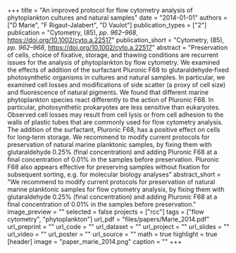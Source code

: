 +++
title = "An improved protocol for flow cytometry analysis of phytoplankton cultures and natural samples"
date = "2014-01-01"
authors = ["D Marie", "F Rigaut-Jalabert", "D Vaulot"]
publication_types = ["2"]
publication = "Cytometry, (85), _pp. 962–968_, https://doi.org/10.1002/cyto.a.22517"
publication_short = "Cytometry, (85), _pp. 962–968_, https://doi.org/10.1002/cyto.a.22517"
abstract = "Preservation of cells, choice of fixative, storage, and thawing conditions are recurrent issues for the analysis of phytoplankton by flow cytometry. We examined the effects of addition of the surfactant Pluronic F68 to glutaraldehyde‐fixed photosynthetic organisms in cultures and natural samples. In particular, we examined cell losses and modifications of side scatter (a proxy of cell size) and fluorescence of natural pigments. We found that different marine phytoplankton species react differently to the action of Pluronic F68. In particular, photosynthetic prokaryotes are less sensitive than eukaryotes. Observed cell losses may result from cell lysis or from cell adhesion to the walls of plastic tubes that are commonly used for flow cytometry analysis. The addition of the surfactant, Pluronic F68, has a positive effect on cells for long‐term storage. We recommend to modify current protocols for preservation of natural marine planktonic samples, by fixing them with glutaraldehyde 0.25% (final concentration) and adding Pluronic F68 at a final concentration of 0.01% in the samples before preservation. Pluronic F68 also appears effective for preserving samples without fixation for subsequent sorting, e.g. for molecular biology analyses"
abstract_short = "We recommend to modify current protocols for preservation of natural marine planktonic samples for flow cytometry analysis, by fixing them with glutaraldehyde 0.25% (final concentration) and adding Pluronic F68 at a final concentration of 0.01% in the samples before preservation."
image_preview = ""
selected = false
projects = ["rcc"]
tags = ["flow cytometry", "phytoplankton"]
url_pdf = "files/papers/Marie_2014.pdf"
url_preprint = ""
url_code = ""
url_dataset = ""
url_project = ""
url_slides = ""
url_video = ""
url_poster = ""
url_source = ""
math = true
highlight = true
[header]
image = "paper_marie_2014.png"
caption = ""
+++

